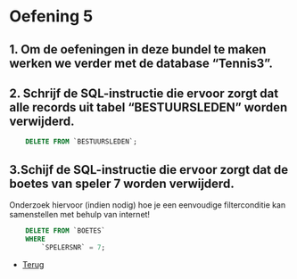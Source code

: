 # Oefening 5

## 1. Om de oefeningen in deze bundel te maken werken we verder met de database “Tennis3”.

## 2. Schrijf de SQL-instructie die ervoor zorgt dat alle records uit tabel “BESTUURSLEDEN” worden verwijderd.

```sql
    DELETE FROM `BESTUURSLEDEN`;
```

## 3.Schijf de SQL-instructie die ervoor zorgt dat de boetes van speler 7 worden verwijderd.

Onderzoek hiervoor (indien nodig) hoe je een eenvoudige filterconditie kan samenstellen met behulp van internet!

```sql
    DELETE FROM `BOETES`
    WHERE
        `SPELERSNR` = 7;
```

- [Terug](/Index/Oefeningen-Databases/Deel3.md)
